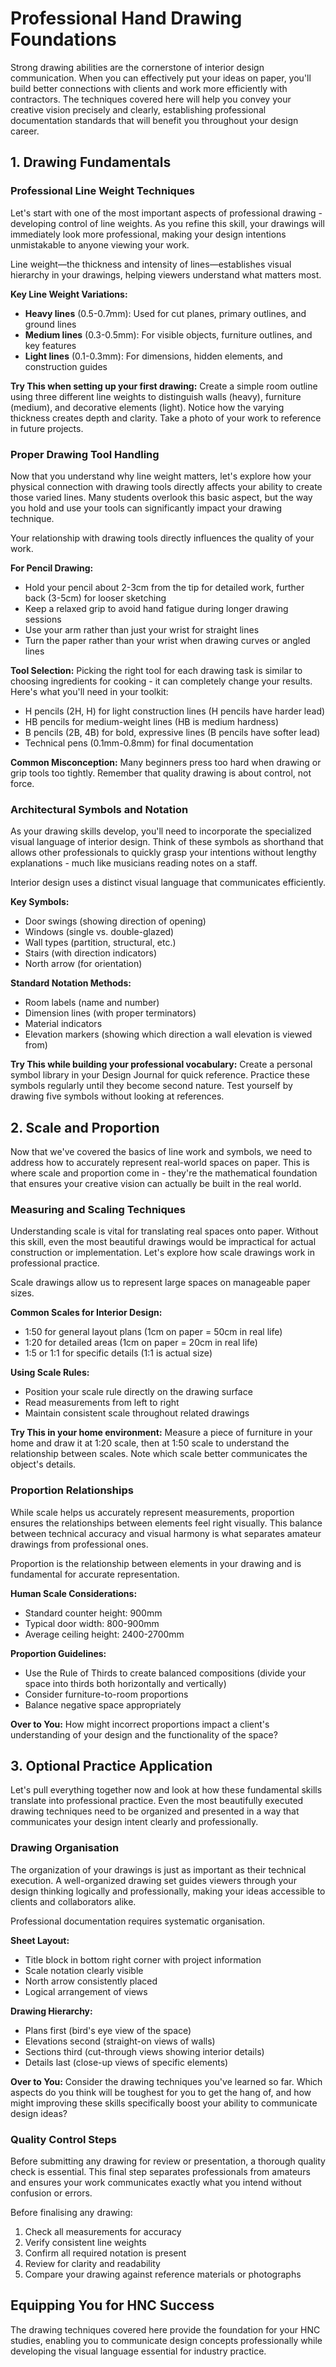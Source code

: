 # Professional Hand Drawing Foundations

Strong drawing abilities are the cornerstone of interior design communication. When you can effectively put your ideas on paper, you'll build better connections with clients and work more efficiently with contractors. The techniques covered here will help you convey your creative vision precisely and clearly, establishing professional documentation standards that will benefit you throughout your design career.


## 1. Drawing Fundamentals

### Professional Line Weight Techniques

Let's start with one of the most important aspects of professional drawing - developing control of line weights. As you refine this skill, your drawings will immediately look more professional, making your design intentions unmistakable to anyone viewing your work.

Line weight—the thickness and intensity of lines—establishes visual hierarchy in your drawings, helping viewers understand what matters most.

**Key Line Weight Variations:**
- **Heavy lines** (0.5-0.7mm): Used for cut planes, primary outlines, and ground lines  
- **Medium lines** (0.3-0.5mm): For visible objects, furniture outlines, and key features  
- **Light lines** (0.1-0.3mm): For dimensions, hidden elements, and construction guides

**Try This when setting up your first drawing:** Create a simple room outline using three different line weights to distinguish walls (heavy), furniture (medium), and decorative elements (light). Notice how the varying thickness creates depth and clarity. Take a photo of your work to reference in future projects.

### Proper Drawing Tool Handling

Now that you understand why line weight matters, let's explore how your physical connection with drawing tools directly affects your ability to create those varied lines. Many students overlook this basic aspect, but the way you hold and use your tools can significantly impact your drawing technique.

Your relationship with drawing tools directly influences the quality of your work.

**For Pencil Drawing:**
- Hold your pencil about 2-3cm from the tip for detailed work, further back (3-5cm) for looser sketching  
- Keep a relaxed grip to avoid hand fatigue during longer drawing sessions  
- Use your arm rather than just your wrist for straight lines  
- Turn the paper rather than your wrist when drawing curves or angled lines


**Tool Selection:**
Picking the right tool for each drawing task is similar to choosing ingredients for cooking - it can completely change your results. Here's what you'll need in your toolkit:

- H pencils (2H, H) for light construction lines (H pencils have harder lead)  
- HB pencils for medium-weight lines (HB is medium hardness)  
- B pencils (2B, 4B) for bold, expressive lines (B pencils have softer lead)  
- Technical pens (0.1mm-0.8mm) for final documentation

**Common Misconception:** Many beginners press too hard when drawing or grip tools too tightly. Remember that quality drawing is about control, not force.

### Architectural Symbols and Notation
As your drawing skills develop, you'll need to incorporate the specialized visual language of interior design. Think of these symbols as shorthand that allows other professionals to quickly grasp your intentions without lengthy explanations - much like musicians reading notes on a staff.

Interior design uses a distinct visual language that communicates efficiently.

**Key Symbols:**
- Door swings (showing direction of opening)  
- Windows (single vs. double-glazed)  
- Wall types (partition, structural, etc.)  
- Stairs (with direction indicators)  
- North arrow (for orientation)

**Standard Notation Methods:**
- Room labels (name and number)  
- Dimension lines (with proper terminators)  
- Material indicators  
- Elevation markers (showing which direction a wall elevation is viewed from)

**Try This while building your professional vocabulary:** Create a personal symbol library in your Design Journal for quick reference. Practice these symbols regularly until they become second nature. Test yourself by drawing five symbols without looking at references.

## 2. Scale and Proportion

Now that we've covered the basics of line work and symbols, we need to address how to accurately represent real-world spaces on paper. This is where scale and proportion come in - they're the mathematical foundation that ensures your creative vision can actually be built in the real world.

### Measuring and Scaling Techniques

Understanding scale is vital for translating real spaces onto paper. Without this skill, even the most beautiful drawings would be impractical for actual construction or implementation. Let's explore how scale drawings work in professional practice.

Scale drawings allow us to represent large spaces on manageable paper sizes.

**Common Scales for Interior Design:**
- 1:50 for general layout plans (1cm on paper = 50cm in real life)  
- 1:20 for detailed areas (1cm on paper = 20cm in real life)  
- 1:5 or 1:1 for specific details (1:1 is actual size)

**Using Scale Rules:**
- Position your scale rule directly on the drawing surface  
- Read measurements from left to right  
- Maintain consistent scale throughout related drawings

**Try This in your home environment:**
Measure a piece of furniture in your home and draw it at 1:20 scale, then at 1:50 scale to understand the relationship between scales. Note which scale better communicates the object's details.

### Proportion Relationships

While scale helps us accurately represent measurements, proportion ensures the relationships between elements feel right visually. This balance between technical accuracy and visual harmony is what separates amateur drawings from professional ones.

Proportion is the relationship between elements in your drawing and is fundamental for accurate representation.

**Human Scale Considerations:**
- Standard counter height: 900mm  
- Typical door width: 800-900mm  
- Average ceiling height: 2400-2700mm

**Proportion Guidelines:**
- Use the Rule of Thirds to create balanced compositions (divide your space into thirds both horizontally and vertically)  
- Consider furniture-to-room proportions  
- Balance negative space appropriately

**Over to You:** How might incorrect proportions impact a client's understanding of your design and the functionality of the space?

## 3. Optional Practice Application

Let's pull everything together now and look at how these fundamental skills translate into professional practice. Even the most beautifully executed drawing techniques need to be organized and presented in a way that communicates your design intent clearly and professionally.

### Drawing Organisation

The organization of your drawings is just as important as their technical execution. A well-organized drawing set guides viewers through your design thinking logically and professionally, making your ideas accessible to clients and collaborators alike.

Professional documentation requires systematic organisation.

**Sheet Layout:**
- Title block in bottom right corner with project information  
- Scale notation clearly visible  
- North arrow consistently placed  
- Logical arrangement of views


**Drawing Hierarchy:**
- Plans first (bird's eye view of the space)  
- Elevations second (straight-on views of walls)  
- Sections third (cut-through views showing interior details)  
- Details last (close-up views of specific elements)

**Over to You:** Consider the drawing techniques you've learned so far. Which aspects do you think will be toughest for you to get the hang of, and how might improving these skills specifically boost your ability to communicate design ideas?

### Quality Control Steps

Before submitting any drawing for review or presentation, a thorough quality check is essential. This final step separates professionals from amateurs and ensures your work communicates exactly what you intend without confusion or errors.

Before finalising any drawing:
1. Check all measurements for accuracy  
2. Verify consistent line weights  
3. Confirm all required notation is present  
4. Review for clarity and readability  
5. Compare your drawing against reference materials or photographs


## Equipping You for HNC Success
The drawing techniques covered here provide the foundation for your HNC studies, enabling you to communicate design concepts professionally while developing the visual language essential for industry practice.